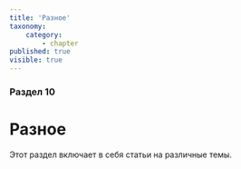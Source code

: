 ```yaml
---
title: 'Разное'
taxonomy:
    category:
        - chapter
published: true
visible: true
---
```


### Раздел 10

# Разное

Этот раздел включает в себя статьи на различные темы.
